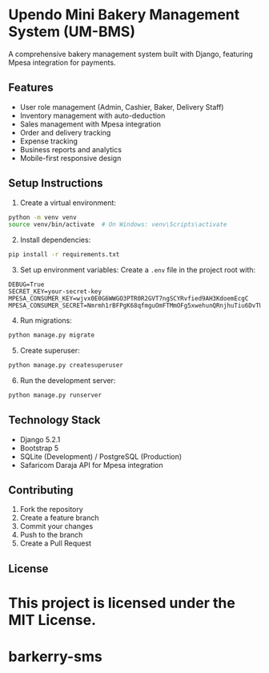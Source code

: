 
# Upendo Mini Bakery Management System (UM-BMS)

A comprehensive bakery management system built with Django, featuring Mpesa integration for payments.

## Features

- User role management (Admin, Cashier, Baker, Delivery Staff)
- Inventory management with auto-deduction
- Sales management with Mpesa integration
- Order and delivery tracking
- Expense tracking
- Business reports and analytics
- Mobile-first responsive design

## Setup Instructions

1. Create a virtual environment:
```bash
python -m venv venv
source venv/bin/activate  # On Windows: venv\Scripts\activate
```

2. Install dependencies:
```bash
pip install -r requirements.txt
```

3. Set up environment variables:
Create a `.env` file in the project root with:
```
DEBUG=True
SECRET_KEY=your-secret-key
MPESA_CONSUMER_KEY=wjvx0E0G6WWGO3PTR0R2GVT7ngSCYRvfied9AH3KdoemEcgC
MPESA_CONSUMER_SECRET=Nmrmh1rBFPgK68qfmguOmFTMmOFg5xwehunQRnjhuTiu6DvTUN9TUA7cjYUtreLL
```

4. Run migrations:
```bash
python manage.py migrate
```

5. Create superuser:
```bash
python manage.py createsuperuser
```

6. Run the development server:
```bash
python manage.py runserver
```

## Technology Stack

- Django 5.2.1
- Bootstrap 5
- SQLite (Development) / PostgreSQL (Production)
- Safaricom Daraja API for Mpesa integration

## Contributing

1. Fork the repository
2. Create a feature branch
3. Commit your changes
4. Push to the branch
5. Create a Pull Request

## License

This project is licensed under the MIT License. 
=======
# barkerry-sms
